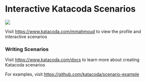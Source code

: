 # Interactive Katacoda Scenarios

[![](http://shields.katacoda.com/katacoda/mmahmoud/count.svg)](https://www.katacoda.com/mmahmoud "Get your profile on Katacoda.com")

Visit https://www.katacoda.com/mmahmoud to view the profile and interactive scenarios

### Writing Scenarios
Visit https://www.katacoda.com/docs to learn more about creating Katacoda scenarios

For examples, visit https://github.com/katacoda/scenario-example
